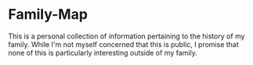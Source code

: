 # Family-Map
This is a personal collection of information pertaining to the history of my family. While I'm not myself concerned that this is public, I promise that none of this is particularly interesting outside of my family.
